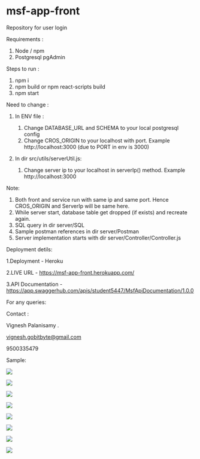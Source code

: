 # msf-app-front
Repository for user login

Requirements :
1. Node / npm
2. Postgresql pgAdmin

Steps to run : 
1. npm i
2. npm build or npm react-scripts build
3. npm start

Need to change :

1. In ENV file :
   1. Change DATABASE_URL and SCHEMA to your local postgresql config
   2. Change CROS_ORIGIN to your localhost with port. Example http://localhost:3000 (due to PORT in env is 3000)

2. In dir src/utils/serverUtil.js:
   1. Change server ip to your localhost in serverIp() method. Example http://localhost:3000

Note:
1. Both front and service run with same ip and same port. Hence CROS_ORIGIN and ServerIp will be same here.
2. While server start, database table get dropped (if exists) and recreate again.
3. SQL query in dir server/SQL
4. Sample postman references in dir server/Postman
5. Server implementation starts with dir server/Controller/Controller.js

Deployment detils:

1.Deployment - Heroku 

2.LIVE URL -  https://msf-app-front.herokuapp.com/

3.API Documentation - https://app.swaggerhub.com/apis/student5447/MsfApiDocumentation/1.0.0

For any queries:

Contact : 

Vignesh Palanisamy .

vignesh.gobitbyte@gmail.com

9500335479

Sample:


![](Image/Screenshot_20201207-163051_Chrome.jpg)

![](Image/Screenshot_20201207-163100_Chrome.jpg)

![](Image/Screenshot_20201207-163103_Chrome.jpg)

![](Image/Screenshot_20201207-163111_Chrome.jpg)

![](Image/Screenshot_20201207-163249_Chrome.jpg)

![](Image/Screenshot_20201207-163308_Chrome.jpg)

![](Image/20201207_164810.jpg)

![](Image/Screenshot_20201207-163350_Chrome.jpg)
